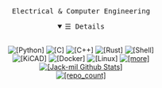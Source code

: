 <p align="center">
    <samp>
    Electrical & Computer Engineering <br>
    </samp>
</p>
<details open align="center">
   <summary><samp>&#9776; Details</samp></summary>
   <p align="center">
     <br>
      <img alt="[Python]" src="https://img.shields.io/badge/-Python-ffda4d?style=flat&logo=Python">
      <img alt="[C]" src="https://img.shields.io/badge/-A8B9CC?style=flat&logo=c&logoColor=white">
      <img alt="[C++]" src="https://img.shields.io/badge/-00599c?style=flat&logo=cplusplus&logoColor=white">
      <img alt="[Rust]" src="https://img.shields.io/badge/-Rust-000000?style=flat&logo=rust&logoColor=white">
      <img alt="[Shell]" src="https://img.shields.io/badge/-Shells-4EAA25?style=flat&logo=gnubash&logoColor=white"><br>
      <img alt="[KiCAD]" src="https://img.shields.io/badge/-KiCAD-314CB0?style=flat&logo=kicad&logoColor=white">
      <img alt="[Docker]" src="https://img.shields.io/badge/-Docker-2496ED?style=flat&logo=docker&logoColor=white">
      <img alt="[Linux]" src="https://img.shields.io/badge/-LIN-FCC624?style=flat&logo=linux&logoColor=black">
      <a href="https://github.com/jack-mil?tab=repositories" target="_blank"><img alt="[more]" src="https://img.shields.io/badge/+-more...%3F-57BCDA?style=flat"></a>
  <br>
  <a href="https://github.com/jack-mil"><img src="https://github-readme-stats.vercel.app/api?username=jack-mil&hide=issues&count_private=true&include_all_commits=false&show_icons=true&theme=react" alt="[Jack-mil Github Stats]"></a>
  <br>
     <a href="https://github.com/jack-mil?tab=repositories&q=&type=&language=&sort=stargazers" target="_blank"><img alt="[repo_count]" src="https://badges.strrl.dev/repos/jack-mil?logo=GitHub"/></a>
  </p>
</details>
